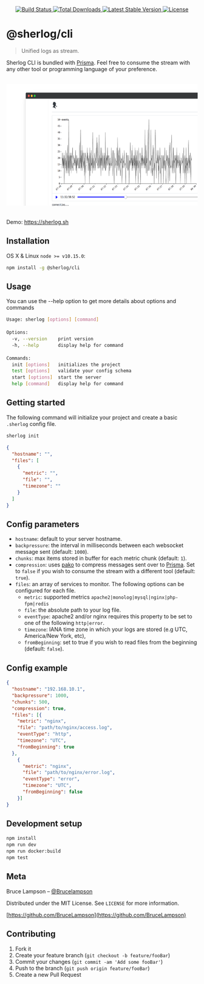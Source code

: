 <p align="center">
    <a href="https://travis-ci.com/sherl0g/cli">
        <img src="https://img.shields.io/travis/sherl0g/cli/main.svg?logo=travis" alt="Build Status">
    </a>
    <a href="https://www.npmjs.com/package/@sherlog/cli">
        <img src="https://img.shields.io/npm/dt/@sherlog/cli" alt="Total Downloads">
    </a>
    <a href="https://www.npmjs.com/package/@sherlog/cli">
        <img src="https://img.shields.io/npm/v/@sherlog/cli.svg?logo=npm" alt="Latest Stable Version">
    </a>
    <a href="https://github.com/sherl0g/cli/blob/main/LICENSE">
        <img src="https://img.shields.io/packagist/l/laravel/jetstream" alt="License">
    </a>
</p>

# @sherlog/cli
> Unified logs as stream.

Sherlog CLI is bundled with [Prisma](https://github.com/sherl0g/prisma). Feel free to consume the stream with any other tool or programming language of your preference.

<p align="center">
  <br>
  <img src="prisma-social.png" alt="Prisma Client" width="640" height="320">
  <br>
  <br>
</p>

Demo: <a href="https://sherlog.sh" target="_blank">https://sherlog.sh</a>

## Installation

OS X & Linux `node >= v10.15.0`:

```sh
npm install -g @sherlog/cli
```


## Usage

You can use the --help option to get more details about options and commands

```sh
Usage: sherlog [options] [command]

Options:
  -v, --version    print version
  -h, --help       display help for command

Commands:
  init [options]   initializes the project
  test [options]   validate your config schema
  start [options]  start the server
  help [command]   display help for command
```
## Getting started

The following command will initialize your project and create a basic `.sherlog` config file.
```sh
sherlog init
```
```json
{
  "hostname": "",
  "files": [
    {
      "metric": "",
      "file": "",
      "timezone": ""
    }
  ]
}
```
## Config parameters

* `hostname`:  default to your server hostname.
* `backpressure`: the interval in milliseconds between each websocket message sent (default: `1000`).
* `chunks`: max items stored in buffer for each metric chunk (default: `1`).
* `compression`: uses [pako](https://github.com/nodeca/pako) to compress messages sent over to [Prisma](https://github.com/sherl0g/prisma). Set to `false` if you wish to consume the stream with a different tool  (default: `true`).
* `files`: an array of services to monitor. The following options can be configured for each file.
  * `metric`: supported metrics `apache2|monolog|mysql|nginx|php-fpm|redis`
  * `file`: the absolute path to your log file.
  * `eventType`: apache2 and/or nginx requires this property to be set to one of the following `http|error`.
  * `timezone`: IANA time zone in which your logs are stored (e.g UTC, America/New York, etc),
  * `fromBeginning`: set to true if you wish to read files from the beginning  (default: `false`).


## Config example

```json
{
  "hostname": "192.168.10.1",
  "backpressure": 1000,
  "chunks": 500,
  "compression": true,
  "files": [{
    "metric": "nginx",
    "file": "path/to/nginx/access.log",
    "eventType": "http",
    "timezone": "UTC",
    "fromBeginning": true
  },
    {
      "metric": "nginx",
      "file": "path/to/nginx/error.log",
      "eventType": "error",
      "timezone": "UTC",
      "fromBeginning": false
    }]
}
```


## Development setup

```sh
npm install
npm run dev
npm run docker:build
npm test
```

## Meta

Bruce Lampson – [@Brucelampson](https://twitter.com/Brucelampson)

Distributed under the MIT License. See `LICENSE` for more information.

[https://github.com/BruceLampson](https://github.com/BruceLampson)

## Contributing

1. Fork it
2. Create your feature branch (`git checkout -b feature/fooBar`)
3. Commit your changes (`git commit -am 'Add some fooBar'`)
4. Push to the branch (`git push origin feature/fooBar`)
5. Create a new Pull Request
